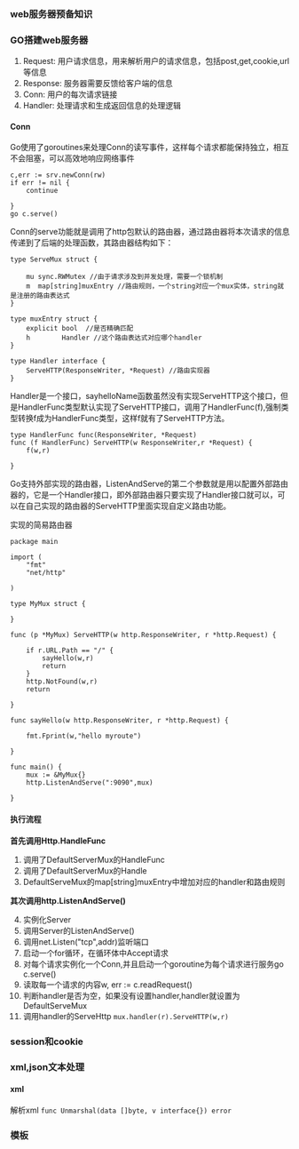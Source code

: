### web服务器预备知识

### GO搭建web服务器

1. Request: 用户请求信息，用来解析用户的请求信息，包括post,get,cookie,url等信息
2. Response: 服务器需要反馈给客户端的信息
3. Conn: 用户的每次请求链接
4. Handler: 处理请求和生成返回信息的处理逻辑


#### Conn
Go使用了goroutines来处理Conn的读写事件，这样每个请求都能保持独立，相互不会阻塞，可以高效地响应网络事件
```
c,err := srv.newConn(rw)
if err != nil {
    continue

}
go c.serve()
```

Conn的serve功能就是调用了http包默认的路由器，通过路由器将本次请求的信息传递到了后端的处理函数，其路由器结构如下：
```
type ServeMux struct {

    mu sync.RWMutex //由于请求涉及到并发处理，需要一个锁机制
    m  map[string]muxEntry //路由规则，一个string对应一个mux实体，string就是注册的路由表达式
}

type muxEntry struct {
    explicit bool  //是否精确匹配
    h        Handler //这个路由表达式对应哪个handler
}

type Handler interface {
    ServeHTTP(ResponseWriter, *Request) //路由实现器
}
```

Handler是一个接口，sayhelloName函数虽然没有实现ServeHTTP这个接口，但是HandlerFunc类型默认实现了ServeHTTP接口，调用了HandlerFunc(f),强制类型转换f成为HandlerFunc类型，这样f就有了ServeHTTP方法。

```
type HandlerFunc func(ResponseWriter, *Request)
func (f HandlerFunc) ServeHTTP(w ResponseWriter,r *Request) {
    f(w,r)

}
```

Go支持外部实现的路由器，ListenAndServe的第二个参数就是用以配置外部路由器的，它是一个Handler接口，即外部路由器只要实现了Handler接口就可以，可以在自己实现的路由器的ServeHTTP里面实现自定义路由功能。

实现的简易路由器
```
package main

import (
    "fmt"
    "net/http"

)

type MyMux struct {

}

func (p *MyMux) ServeHTTP(w http.ResponseWriter, r *http.Request) {

    if r.URL.Path == "/" {
        sayHello(w,r)
        return
    }
    http.NotFound(w,r)
    return

}

func sayHello(w http.ResponseWriter, r *http.Request) {

    fmt.Fprint(w,"hello myroute")

}

func main() {
    mux := &MyMux{}
    http.ListenAndServe(":9090",mux)

}
```

#### 执行流程

**首先调用Http.HandleFunc**

1. 调用了DefaultServerMux的HandleFunc
2. 调用了DefaultServerMux的Handle
3. DefaultServeMux的map[string]muxEntry中增加对应的handler和路由规则

**其次调用http.ListenAndServe()**

4. 实例化Server
5. 调用Server的ListenAndServe()
6. 调用net.Listen("tcp",addr)监听端口
7. 启动一个for循环，在循环体中Accept请求
8. 对每个请求实例化一个Conn,并且启动一个goroutine为每个请求进行服务go c.serve()
9. 读取每一个请求的内容w, err := c.readRequest()
10. 判断handler是否为空，如果没有设置handler,handler就设置为DefaultServeMux
11. 调用handler的ServeHttp
`mux.handler(r).ServeHTTP(w,r)`



### session和cookie


### xml,json文本处理

#### xml
解析xml
`func Unmarshal(data []byte, v interface{}) error`



### 模板


